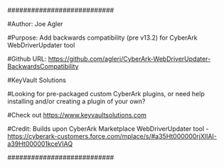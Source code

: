 
###########################

#Author: Joe Agler

#Purpose: Add backwards compatibility (pre v13.2) for CyberArk WebDriverUpdater tool

#Github URL: https://github.com/aglerj/CyberArk-WebDriverUpdater-BackwardsCompatibility

#KeyVault Solutions

#Looking for pre-packaged custom CyberArk plugins, or need help installing and/or creating a plugin of your own? 

#Check out https://www.keyvaultsolutions.com 


#Credit: Builds upon CyberArk Marketplace WebDriverUpdater tool - https://cyberark-customers.force.com/mplace/s/#a35Ht000000rjXlIAI-a39Ht000001kceVIAQ

###########################
